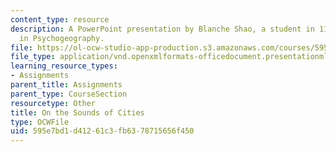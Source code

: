 ```yaml
---
content_type: resource
description: A PowerPoint presentation by Blanche Shao, a student in 11.s942 Wanderings
  in Psychogeography.
file: https://ol-ocw-studio-app-production.s3.amazonaws.com/courses/595e7bd1d41261c3fb6378715656f450_MIT11_s942f20_shao_slides.pptx
file_type: application/vnd.openxmlformats-officedocument.presentationml.presentation
learning_resource_types:
- Assignments
parent_title: Assignments
parent_type: CourseSection
resourcetype: Other
title: On the Sounds of Cities
type: OCWFile
uid: 595e7bd1-d412-61c3-fb63-78715656f450
---
```

